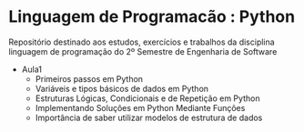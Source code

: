 # Linguagem de Programacão : Python

Repositório destinado aos estudos, exercícios e trabalhos da disciplina linguagem de programação do 2º Semestre de Engenharia de Software

- Aula1
  - Primeiros passos em Python
  - Variáveis e tipos básicos de dados em Python
  - Estruturas Lógicas, Condicionais e de Repetição em Python
  - Implementando Soluções em Python Mediante Funções
  - Importância de saber utilizar modelos de estrutura de dados